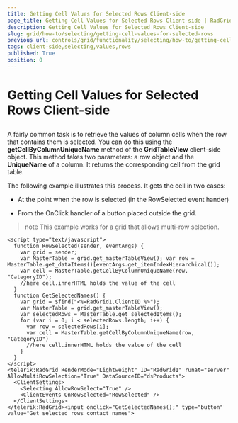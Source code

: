 ```yaml
---
title: Getting Cell Values for Selected Rows Client-side
page_title: Getting Cell Values for Selected Rows Client-side | RadGrid for ASP.NET AJAX Documentation
description: Getting Cell Values for Selected Rows Client-side
slug: grid/how-to/selecting/getting-cell-values-for-selected-rows
previous_url: controls/grid/functionality/selecting/how-to/getting-cell-values-for-selected-rows
tags: client-side,selecting,values,rows
published: True
position: 0
---
```


# Getting Cell Values for Selected Rows Client-side



##

A fairly common task is to retrieve the values of column cells when the row that contains them is selected. You can do this using the **getCellByColumnUniqueName** method of the **GridTableView** client-side object. This method takes two parameters: a row object and the **UniqueName** of a column. It returns the corresponding cell from the grid table.

The following example illustrates this process. It gets the cell in two cases:

* At the point when the row is selected (in the RowSelected event hander)

* From the OnClick handler of a button placed outside the grid.


>note This example works for a grid that allows multi-row selection.
>

````ASP.NET
<script type="text/javascript">
  function RowSelected(sender, eventArgs) {
    var grid = sender;
    var MasterTable = grid.get_masterTableView(); var row = MasterTable.get_dataItems()[eventArgs.get_itemIndexHierarchical()];
    var cell = MasterTable.getCellByColumnUniqueName(row, "CategoryID");
    //here cell.innerHTML holds the value of the cell  
  }
  function GetSelectedNames() {
    var grid = $find("<%=RadGrid1.ClientID %>");
    var MasterTable = grid.get_masterTableView();
    var selectedRows = MasterTable.get_selectedItems();
    for (var i = 0; i < selectedRows.length; i++) {
      var row = selectedRows[i];
      var cell = MasterTable.getCellByColumnUniqueName(row, "CategoryID")
      //here cell.innerHTML holds the value of the cell    
    }
  }
</script>
<telerik:RadGrid RenderMode="Lightweight" ID="RadGrid1" runat="server" AllowMultiRowSelection="True" DataSourceID="dsProducts">
  <ClientSettings>
    <Selecting AllowRowSelect="True" />
    <ClientEvents OnRowSelected="RowSelected" />
  </ClientSettings>
</telerik:RadGrid><input onclick="GetSelectedNames();" type="button" value="Get selected rows contact names">
````



